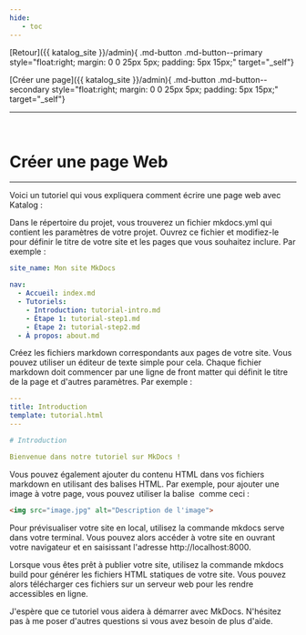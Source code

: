 ```yaml
---
hide:
   - toc
---
```


[Retour]({{ katalog_site }}/admin){ .md-button .md-button--primary style="float:right; margin: 0 0 25px 5px; padding: 5px 15px;" target="_self"}

[Créer une page]({{ katalog_site }}/admin){ .md-button .md-button--secondary style="float:right; margin: 0 0 25px 5px; padding: 5px 15px;" target="_self"}
 
<hr><br>

# Créer une page Web

---

Voici un tutoriel qui vous expliquera comment écrire une page web avec Katalog :

Dans le répertoire du projet, vous trouverez un fichier mkdocs.yml qui contient les paramètres de votre projet. Ouvrez ce fichier et modifiez-le pour définir le titre de votre site et les pages que vous souhaitez inclure. Par exemple :


``` yaml title="Navigation dans mkdocs.yml"
site_name: Mon site MkDocs

nav:
  - Accueil: index.md
  - Tutoriels:
    - Introduction: tutorial-intro.md
    - Étape 1: tutorial-step1.md
    - Étape 2: tutorial-step2.md
  - À propos: about.md
```


Créez les fichiers markdown correspondants aux pages de votre site. Vous pouvez utiliser un éditeur de texte simple pour cela. Chaque fichier markdown doit commencer par une ligne de front matter qui définit le titre de la page et d'autres paramètres. Par exemple :


``` yaml title="Navigation dans mkdocs.yml"
---
title: Introduction
template: tutorial.html
---

# Introduction

Bienvenue dans notre tutoriel sur MkDocs !
```

Vous pouvez également ajouter du contenu HTML dans vos fichiers markdown en utilisant des balises HTML. Par exemple, pour ajouter une image à votre page, vous pouvez utiliser la balise <img> comme ceci :

``` html title="Ajout ponctuel d'éléments HTML"
<img src="image.jpg" alt="Description de l'image">
```

Pour prévisualiser votre site en local, utilisez la commande mkdocs serve dans votre terminal. Vous pouvez alors accéder à votre site en ouvrant votre navigateur et en saisissant l'adresse http://localhost:8000.

Lorsque vous êtes prêt à publier votre site, utilisez la commande mkdocs build pour générer les fichiers HTML statiques de votre site. Vous pouvez alors télécharger ces fichiers sur un serveur web pour les rendre accessibles en ligne.

J'espère que ce tutoriel vous aidera à démarrer avec MkDocs. N'hésitez pas à me poser d'autres questions si vous avez besoin de plus d'aide.



<script type="text/javascript" src="https://konsilion.github.io/katalog-setup/js/functionality/slider-nav.js" defer></script> <script type="text/javascript" src="https://konsilion.github.io/katalog-setup/js/functionality/modif-page.js" defer></script> <script type="text/javascript" src="https://konsilion.github.io/katalog-setup/js/functionality/add-page.js" defer></script>

